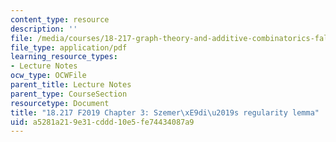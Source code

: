 ```yaml
---
content_type: resource
description: ''
file: /media/courses/18-217-graph-theory-and-additive-combinatorics-fall-2019/a5281a219e31cddd10e5fe74434087a9_MIT18_217F19_ch3.pdf
file_type: application/pdf
learning_resource_types:
- Lecture Notes
ocw_type: OCWFile
parent_title: Lecture Notes
parent_type: CourseSection
resourcetype: Document
title: "18.217 F2019 Chapter 3: Szemer\xE9di\u2019s regularity lemma"
uid: a5281a21-9e31-cddd-10e5-fe74434087a9
---
```

